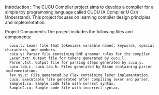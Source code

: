 Introduction :
         The CUCU Compiler project aims to develop a compiler for a simple toy programming language called CUCU (A Compiler U Can Understand). This project focuses on learning compiler design principles and implementation.

Project Components
The project includes the following files and components:

      cucu.l: Lexer file that tokenizes variable names, keywords, special characters, and numbers.
      cucu.y: Parser file containing BNF grammar rules for the compiler.
      Lexer.txt: Output file for tokens generated by cucu.l.
      Parser.txt: Output file for parsing steps generated by cucu.y.
      cucu.tab.c, cucu.tab.h: Files generated by Bison containing parser implementation.
      lex.yy.c: File generated by Flex containing lexer implementation.
      cucu: Executable file generated after compiling lexer and parser.
      Sample1.cu: Sample code file with correct syntax.
      Sample2.cu: Sample code file with incorrect syntax.

      
